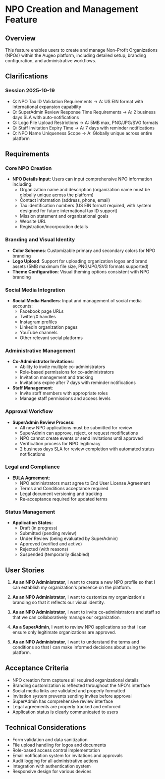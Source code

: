 # NPO Creation and Management Feature

## Overview
This feature enables users to create and manage Non-Profit Organizations (NPOs) within the Augeo platform, including detailed setup, branding configuration, and administrative workflows.

## Clarifications

### Session 2025-10-19
- Q: NPO Tax ID Validation Requirements → A: US EIN format with international expansion capability
- Q: SuperAdmin Review Response Time Requirements → A: 2 business days SLA with auto-notifications
- Q: Logo File Upload Restrictions → A: 5MB max, PNG/JPG/SVG formats
- Q: Staff Invitation Expiry Time → A: 7 days with reminder notifications
- Q: NPO Name Uniqueness Scope → A: Globally unique across entire platform

## Requirements

### Core NPO Creation
- **NPO Details Input**: Users can input comprehensive NPO information including:
  - Organization name and description (organization name must be globally unique across the platform)
  - Contact information (address, phone, email)
  - Tax identification numbers (US EIN format required, with system designed for future international tax ID support)
  - Mission statement and organizational goals
  - Website URL
  - Registration/incorporation details

### Branding and Visual Identity
- **Color Schemes**: Customizable primary and secondary colors for NPO branding
- **Logo Upload**: Support for uploading organization logos and brand assets (5MB maximum file size, PNG/JPG/SVG formats supported)
- **Theme Configuration**: Visual theming options consistent with NPO branding

### Social Media Integration
- **Social Media Handlers**: Input and management of social media accounts:
  - Facebook page URLs
  - Twitter/X handles
  - Instagram profiles
  - LinkedIn organization pages
  - YouTube channels
  - Other relevant social platforms

### Administrative Management
- **Co-Administrator Invitations**:
  - Ability to invite multiple co-administrators
  - Role-based permissions for co-administrators
  - Invitation management and tracking
  - Invitations expire after 7 days with reminder notifications
- **Staff Management**:
  - Invite staff members with appropriate roles
  - Manage staff permissions and access levels

### Approval Workflow
- **SuperAdmin Review Process**:
  - All new NPO applications must be submitted for review
  - SuperAdmin can approve, reject, or request modifications
  - NPO cannot create events or send invitations until approved
  - Verification process for NPO legitimacy
  - 2 business days SLA for review completion with automated status notifications

### Legal and Compliance
- **EULA Agreement**:
  - NPO administrators must agree to End User License Agreement
  - Terms and Conditions acceptance required
  - Legal document versioning and tracking
  - Re-acceptance required for updated terms

### Status Management
- **Application States**:
  - Draft (in progress)
  - Submitted (pending review)
  - Under Review (being evaluated by SuperAdmin)
  - Approved (verified and active)
  - Rejected (with reasons)
  - Suspended (temporarily disabled)

## User Stories

1. **As an NPO Administrator**, I want to create a new NPO profile so that I can establish my organization's presence on the platform.

2. **As an NPO Administrator**, I want to customize my organization's branding so that it reflects our visual identity.

3. **As an NPO Administrator**, I want to invite co-administrators and staff so that we can collaboratively manage our organization.

4. **As a SuperAdmin**, I want to review NPO applications so that I can ensure only legitimate organizations are approved.

5. **As an NPO Administrator**, I want to understand the terms and conditions so that I can make informed decisions about using the platform.

## Acceptance Criteria

- NPO creation form captures all required organizational details
- Branding customization is reflected throughout the NPO's interface
- Social media links are validated and properly formatted
- Invitation system prevents sending invites before approval
- SuperAdmin has comprehensive review interface
- Legal agreements are properly tracked and enforced
- Application status is clearly communicated to users

## Technical Considerations

- Form validation and data sanitization
- File upload handling for logos and documents
- Role-based access control implementation
- Email notification system for invitations and approvals
- Audit logging for all administrative actions
- Integration with authentication system
- Responsive design for various devices
